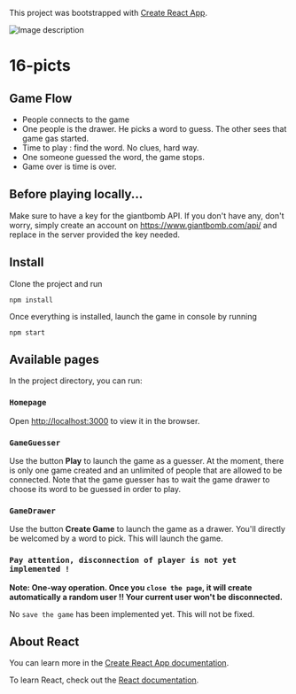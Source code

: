 This project was bootstrapped with [Create React App](https://github.com/facebook/create-react-app).

![Image description](https://i.ibb.co/Jt1NF9j/16picts-HEAD.png)

# 16-picts

## Game Flow

- People connects to the game
- One people is the drawer. He picks a word to guess. The other sees that game gas started.
- Time to play : find the word. No clues, hard way.
- One someone guessed the word, the game stops.
- Game over is time is over.

## Before playing locally...

Make sure to have a key for the giantbomb API. If you don't have any, don't worry, simply create an account on https://www.giantbomb.com/api/ and replace in the server provided the key needed.

## Install

Clone the project and run 
```
npm install
```

Once everything is installed, launch the game in console by running 

``` 
npm start
```

## Available pages

In the project directory, you can run:

### `Homepage`


Open [http://localhost:3000](http://localhost:3000) to view it in the browser.


### `GameGuesser`

Use the button **Play** to launch the game as a guesser. At the moment, there is only one game created and an unlimited of people that are allowed to be connected.
Note that the game guesser has to wait the game drawer to choose its word to be guessed in order to play.

### `GameDrawer`

Use the button **Create Game** to launch the game as a drawer. You'll directly be welcomed by a word to pick. This will launch the game.

### `Pay attention, disconnection of player is not yet implemented !`

**Note: One-way operation. Once you `close the page`, it will create automatically a random user !! Your current user won't be disconnected.**

No `save the game` has been implemented yet. This will not be fixed.

## About React

You can learn more in the [Create React App documentation](https://facebook.github.io/create-react-app/docs/getting-started).

To learn React, check out the [React documentation](https://reactjs.org/).
